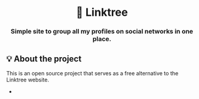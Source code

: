 <h1 align="center">🌲 Linktree</h1>
<h3 align="center">Simple site to group all my profiles on social networks in one place.</h3>

<p align="center">
 
  
  <a href="https://www.linkedin.com/in/arthur-andrade-19b7a2250/">
  </a>
  


## 💡 About the project

This is an open source project that serves as a free alternative to the Linktree website.
- [Demo]:"https://paulo-amaral.vercel.app" 



